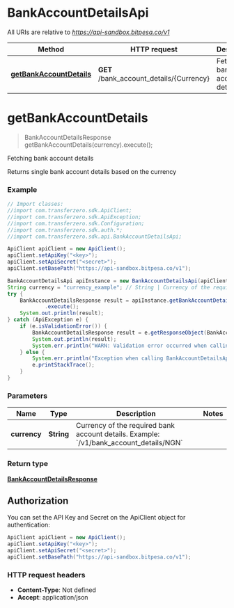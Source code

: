 # BankAccountDetailsApi

All URIs are relative to *https://api-sandbox.bitpesa.co/v1*

Method | HTTP request | Description
------------- | ------------- | -------------
[**getBankAccountDetails**](BankAccountDetailsApi.md#getBankAccountDetails) | **GET** /bank_account_details/{Currency} | Fetching bank account details


<a name="getBankAccountDetails"></a>
# **getBankAccountDetails**
> BankAccountDetailsResponse getBankAccountDetails(currency).execute();

Fetching bank account details

Returns single bank account details based on the currency

### Example
```java
// Import classes:
//import com.transferzero.sdk.ApiClient;
//import com.transferzero.sdk.ApiException;
//import com.transferzero.sdk.Configuration;
//import com.transferzero.sdk.auth.*;
//import com.transferzero.sdk.api.BankAccountDetailsApi;

ApiClient apiClient = new ApiClient();
apiClient.setApiKey("<key>");
apiClient.setApiSecret("<secret>");
apiClient.setBasePath("https://api-sandbox.bitpesa.co/v1");

BankAccountDetailsApi apiInstance = new BankAccountDetailsApi(apiClient);
String currency = "currency_example"; // String | Currency of the required bank account details.  Example: `/v1/bank_account_details/NGN`
try {
    BankAccountDetailsResponse result = apiInstance.getBankAccountDetails(currency)
            .execute();
    System.out.println(result);
} catch (ApiException e) {
    if (e.isValidationError()) {
        BankAccountDetailsResponse result = e.getResponseObject(BankAccountDetailsResponse.class);
        System.out.println(result);
        System.err.println("WARN: Validation error occurred when calling the endpoint");
    } else {
        System.err.println("Exception when calling BankAccountDetailsApi#getBankAccountDetails");
        e.printStackTrace();
    }
}
```

### Parameters

Name | Type | Description  | Notes
------------- | ------------- | ------------- | -------------
 **currency** | **String**| Currency of the required bank account details.  Example: &#x60;/v1/bank_account_details/NGN&#x60; |

### Return type

[**BankAccountDetailsResponse**](BankAccountDetailsResponse.md)

## Authorization

You can set the API Key and Secret on the ApiClient object for authentication:

```java
ApiClient apiClient = new ApiClient();
apiClient.setApiKey("<key>");
apiClient.setApiSecret("<secret>");
apiClient.setBasePath("https://api-sandbox.bitpesa.co/v1");
```
### HTTP request headers

 - **Content-Type**: Not defined
 - **Accept**: application/json


